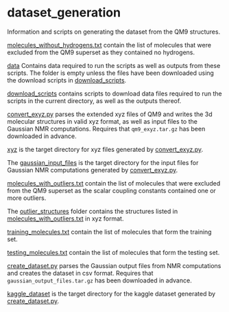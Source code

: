 # dataset_generation
Information and scripts on generating the dataset from the QM9 structures.

[molecules_without_hydrogens.txt](./molecules_without_hydrogens.txt) contain the list of molecules that were excluded from the QM9 superset as they contained no hydrogens.

[data](./data) Contains data required to run the scripts as well as outputs from these scripts.
The folder is empty unless the files have been downloaded using the download scripts in [download_scripts](./download_scripts).

[download_scripts](./download_scripts) contains scripts to download data files required to run the scripts in the current directory, as well as the outputs thereof.

[convert_exyz.py](./convert_exyz.py) parses the extended xyz files of QM9 and writes the 3d molecular structures in valid xyz format, as well as input files to the Gaussian NMR computations. Requires that `qm9_exyz.tar.gz` has been downloaded in advance.

[xyz](./xyz) is the target directory for xyz files generated by [convert_exyz.py](./convert_exyz.py).

The [gaussian_input_files](./gaussian_input_files) is the target directory for the input files for Gaussian NMR computations generated by [convert_exyz.py](./convert_exyz.py).

[molecules_with_outliers.txt](./molecules_with_outliers.txt) contain the list of molecules that were excluded from the QM9 superset as the scalar coupling constants contained one or more outliers.

The [outlier_structures](./outlier_structures) folder contains the structures listed in [molecules_with_outliers.txt](./molecules_with_outliers.txt) in xyz format.

[training_molecules.txt](./training_molecules.txt) contain the list of molecules that form the training set.

[testing_molecules.txt](./testing_molecules.txt) contain the list of molecules that form the testing set.

[create_dataset.py](./create_dataset.py) parses the Gaussian output files from NMR computations and creates the dataset in csv format. Requires that `gaussian_output_files.tar.gz` has been downloaded in advance.

[kaggle_dataset](./xyz) is the target directory for the kaggle dataset generated by [create_dataset.py](./create_dataset.py).
